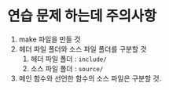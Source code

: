 # 연습 문제 하는데 주의사항

1. make 파일을 만들 것
2. 헤더 파일 폴더와 소스 파일 폴더를 구분할 것 
   1. 헤더 파일 폴더 : `include/`
   2. 소스 파일 폴더 : `source/`
3. 메인 함수와 선언한 함수의 소스 파일은 구분할 것.